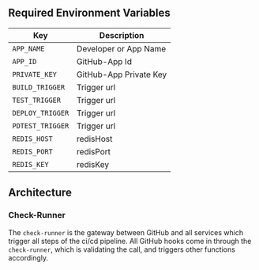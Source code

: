 ## Required Environment Variables

| Key             | Description             |
| ----------------|-------------------------|
| `APP_NAME`      | Developer or App Name   |
| `APP_ID`        | GitHub-App Id           |
| `PRIVATE_KEY`   | GitHub-App Private Key  |
| `BUILD_TRIGGER` | Trigger url             |
| `TEST_TRIGGER`  | Trigger url             |
| `DEPLOY_TRIGGER`| Trigger url             |
| `PDTEST_TRIGGER`| Trigger url             |
| `REDIS_HOST`    | redisHost               |
| `REDIS_PORT`    | redisPort               |
| `REDIS_KEY`     | redisKey                |


## Architecture

### Check-Runner
The `check-runner` is the gateway between GitHub and all services which trigger all steps of the ci/cd pipeline.
All GitHub hooks come in through the `check-runner`, which is validating the call, and triggers other functions accordingly.
